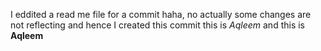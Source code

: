 I eddited a read me file for a commit haha, no actually some changes are not reflecting and hence I created this commit
this is *Aqleem* and this is **Aqleem**
